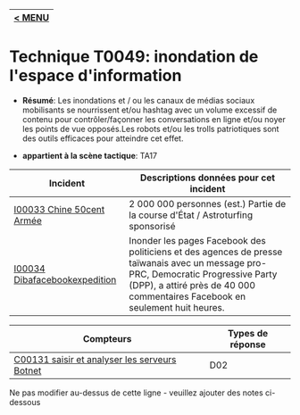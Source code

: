 |[< MENU](../../README.md)|
|---|
# Technique T0049: inondation de l'espace d'information

* **Résumé**: Les inondations et / ou les canaux de médias sociaux mobilisants se nourrissent et/ou hashtag avec un volume excessif de contenu pour contrôler/façonner les conversations en ligne et/ou noyer les points de vue opposés.Les robots et/ou les trolls patriotiques sont des outils efficaces pour atteindre cet effet.

* **appartient à la scène tactique**: TA17


|Incident |Descriptions données pour cet incident |
|-------- |-------------------- |
|[I00033 Chine 50cent Armée](../../generated_pages/incidents/I00033.md) |2 000 000 personnes (est.) Partie de la course d'État / Astroturfing sponsorisé |
|[I00034 Dibafacebookexpedition](../../generated_pages/incidents/I00034.md) |Inonder les pages Facebook des politiciens et des agences de presse taïwanais avec un message pro-PRC, Democratic Progressive Party (DPP), a attiré près de 40 000 commentaires Facebook en seulement huit heures.|



|Compteurs |Types de réponse |
|-------- |-------------- |
|[C00131 saisir et analyser les serveurs Botnet](../../generated_pages/counters/C00131.md) |D02 |


Ne pas modifier au-dessus de cette ligne - veuillez ajouter des notes ci-dessous
